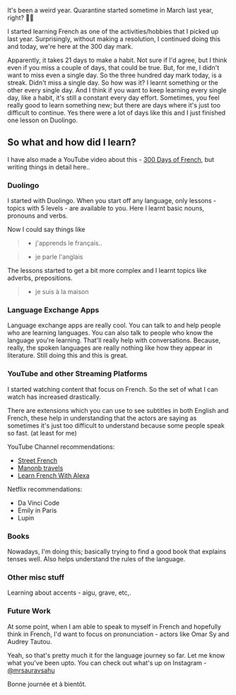 It's been a weird year. Quarantine started sometime in March last year, right? 🤷‍♂️

I started learning French as one of the activities/hobbies that I picked up last year. Surprisingly, without making a resolution, I continued doing this and today, we're here at the 300 day mark.

Apparently, it takes 21 days to make a habit. Not sure if I'd agree, but I think even if you miss a couple of days, that could be true. But, for me, I didn't want to miss even a single day. So the three hundred day mark today, is a streak. Didn't miss a single day. So how was it? I learnt something or the other every single day. And I think if you want to keep learning every single day, like a habit, it's still a constant every day effort. Sometimes, you feel really good to learn something new; but there are days where it's just too difficult to continue. Yes there were a lot of days like this and I just finished one lesson on Duolingo.

## So what and how did I learn?

I have also made a YouTube video about this - [300 Days of French](https://youtu.be/b5rNStIF0TQ), but writing things in detail here..

### Duolingo

I started with Duolingo. When you start off any language, only lessons - topics with 5 levels - are available to you. Here I learnt basic nouns, pronouns and verbs.

Now I could say things like

> - j'apprends le français..

> - je parle l'anglais

The lessons started to get a bit more complex and I learnt topics like adverbs, prepositions.

> - je suis à la maison

### Language Exchange Apps

Language exchange apps are really cool. You can talk to and help people who are learning languages. You can also talk to people who know the language you're learning. That'll really help with conversations. Because, really, the spoken languages are really nothing like how they appear in literature. Still doing this and this is great.

### YouTube and other Streaming Platforms

I started watching content that focus on French. So the set of what I can watch has increased drastically. 

There are extensions which you can use to see subtitles in both English and French, these help in understanding that the actors are saying as sometimes it's just too difficult to understand because some people speak so fast. (at least for me)

YouTube Channel recommendations:
- [Street French](https://www.youtube.com/channel/UCF572T7F6ydlziihabFL8jA)
- [Manonb travels](https://www.youtube.com/channel/UCfr-I84Wn077YniQKaJB7JQ)
- [Learn French With Alexa](https://www.youtube.com/user/learnfrenchwithalexa)

Netflix recommendations:
- Da Vinci Code
- Emily in Paris
- Lupin

### Books

Nowadays, I'm doing this; basically trying to find a good book that explains tenses well. Also helps understand the rules of the language. 

### Other misc stuff

Learning about accents - aigu, grave, etc,.

### Future Work

At some point, when I am able to speak to myself in French and hopefully think in French, I'd want to focus on pronunciation - actors like Omar Sy and Audrey Tautou.

Yeah, so that's pretty much it for the language journey so far. Let me know what you've been upto. You can check out what's up on Instagram - [@mrsauravsahu](https://instagram.com/mrsauravsahu)

Bonne journée et à bientôt.
